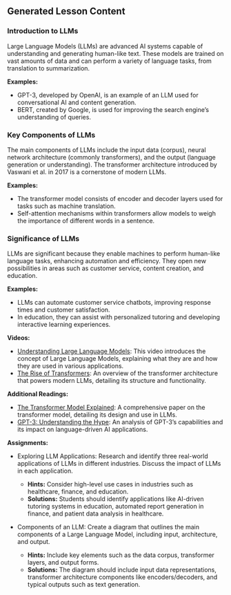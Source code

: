 

## Generated Lesson Content

### Introduction to LLMs

Large Language Models (LLMs) are advanced AI systems capable of understanding and generating human-like text. These models are trained on vast amounts of data and can perform a variety of language tasks, from translation to summarization.

**Examples:**
- GPT-3, developed by OpenAI, is an example of an LLM used for conversational AI and content generation.
- BERT, created by Google, is used for improving the search engine’s understanding of queries.

### Key Components of LLMs

The main components of LLMs include the input data (corpus), neural network architecture (commonly transformers), and the output (language generation or understanding). The transformer architecture introduced by Vaswani et al. in 2017 is a cornerstone of modern LLMs.

**Examples:**
- The transformer model consists of encoder and decoder layers used for tasks such as machine translation.
- Self-attention mechanisms within transformers allow models to weigh the importance of different words in a sentence.

### Significance of LLMs

LLMs are significant because they enable machines to perform human-like language tasks, enhancing automation and efficiency. They open new possibilities in areas such as customer service, content creation, and education.

**Examples:**
- LLMs can automate customer service chatbots, improving response times and customer satisfaction.
- In education, they can assist with personalized tutoring and developing interactive learning experiences.

**Videos:**
- [Understanding Large Language Models](https://example.com/understanding-llms): This video introduces the concept of Large Language Models, explaining what they are and how they are used in various applications.
- [The Rise of Transformers](https://example.com/transformers-rise): An overview of the transformer architecture that powers modern LLMs, detailing its structure and functionality.

**Additional Readings:**
- [The Transformer Model Explained](https://arxiv.org/pdf/1706.03762.pdf): A comprehensive paper on the transformer model, detailing its design and use in LLMs.
- [GPT-3: Understanding the Hype](https://example.com/gpt-3-hype): An analysis of GPT-3’s capabilities and its impact on language-driven AI applications.

**Assignments:**
- Exploring LLM Applications: Research and identify three real-world applications of LLMs in different industries. Discuss the impact of LLMs in each application.
  - **Hints:** Consider high-level use cases in industries such as healthcare, finance, and education.
  - **Solutions:** Students should identify applications like AI-driven tutoring systems in education, automated report generation in finance, and patient data analysis in healthcare.

- Components of an LLM: Create a diagram that outlines the main components of a Large Language Model, including input, architecture, and output.
  - **Hints:** Include key elements such as the data corpus, transformer layers, and output forms.
  - **Solutions:** The diagram should include input data representations, transformer architecture components like encoders/decoders, and typical outputs such as text generation.


